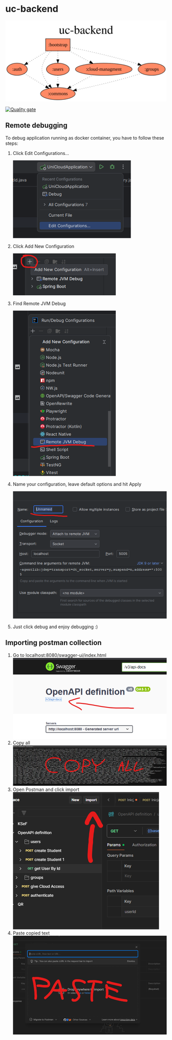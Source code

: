 # uc-backend

![alt text](project-dependency-graph.svg)

[![Quality gate](https://sonarcloud.io/api/project_badges/quality_gate?project=Project-UniCloud_uc-backend)](https://sonarcloud.io/summary/new_code?id=Project-UniCloud_uc-backend)

## Remote debugging
To debug application running as docker container, you have to follow these steps:
1. Click Edit Configurations...
    
    ![1](1.png)

2. Click Add New Configuration

    ![4](4.png)

3. Find Remote JVM Debug

    ![5](5.png)

4. Name your configuration, leave default options and hit Apply

    ![6](6.png)

5. Just click debug and enjoy debugging :)

## Importing postman collection
1. Go to localhost:8080/swagger-ui/index.html
    ![7](7.png)
2. Copy all
   ![8](8.png)
3. Open Postman and click import
   ![9](9.png)
4. Paste copied text
   ![10](10.png)